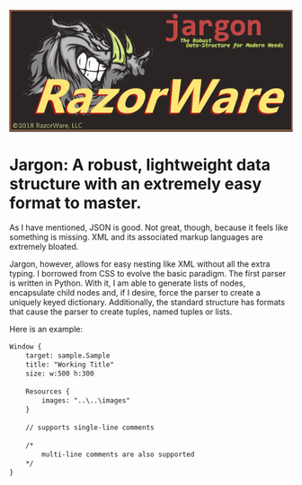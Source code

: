<p align="center">
    <img src="https://github.com/razorware/pyxelbox/blob/master/images/razorware_jargon_logo.png"
         alt="razorware.jargon logo"
         title="RazorWare.Jargon" />
</p>

# Jargon: A robust, lightweight data structure with an extremely easy format to master.

As I have mentioned, JSON is good. Not great, though, because it feels like something is missing. XML and its associated markup languages are extremely bloated.
 
Jargon, however, allows for easy nesting like XML without all the extra typing. I borrowed from CSS to evolve the basic paradigm. The first parser is written in 
Python. With it, I am able to generate lists of nodes, encapsulate child nodes and, if I desire, force the parser to create a uniquely keyed dictionary. Additionally,
the standard structure has formats that cause the parser to create tuples, named tuples or lists.

Here is an example:

```
Window {
    target: sample.Sample
    title: "Working Title"
    size: w:500 h:300
    
    Resources {
        images: "..\..\images"
    }
    
    // supports single-line comments
    
    /*
        multi-line comments are also supported
    */
}
```